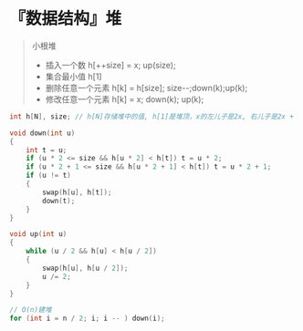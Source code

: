 # 『数据结构』堆

> 小根堆
>
> - 插入一个数 h[++size] = x; up(size);
> - 集合最小值 h[1]
> - 删除任意一个元素 h[k] = h[size]; size--;down(k);up(k);
> - 修改任意一个元素 h[k] = x; down(k); up(k);

```c++
int h[N], size; // h[N]存储堆中的值, h[1]是堆顶，x的左儿子是2x, 右儿子是2x + 1

void down(int u)
{
    int t = u;
    if (u * 2 <= size && h[u * 2] < h[t]) t = u * 2;
    if (u * 2 + 1 <= size && h[u * 2 + 1] < h[t]) t = u * 2 + 1;
    if (u != t)
    {
        swap(h[u], h[t]);
        down(t);
    }
}

void up(int u)
{
    while (u / 2 && h[u] < h[u / 2])
    {
        swap(h[u], h[u / 2]);
        u /= 2;
    }
}

// O(n)建堆
for (int i = n / 2; i; i -- ) down(i);
```

